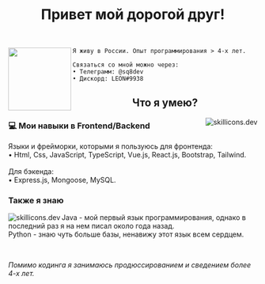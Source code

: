 <h1 align="center">Привет мой дорогой друг!</h1>
<br>

<div>
    <img align="left" src="https://cdn.discordapp.com/avatars/633223783204782090/4e40a389bd82cab4c2e12b4b49699210.webp?size=1024" width="127" />

    Я живу в России. Опыт программирования > 4-х лет.

    Связаться со мной можно через:
    • Телеграмм: @sq8dev
    • Дискорд: LEON#9938
</div>

<h2 align="center">Что я умею?</h2>

<img src="https://skillicons.dev/icons?i=html,css,js,ts,vue,react,bootstrap,tailwind,express,mongodb,mysql&perline=4" alt="skillicons.dev" align="right">
<h3>💻 Мои навыки в Frontend/Backend</h3>
<p>
    Языки и фрейморки, которыми я пользуюсь для фронтенда:<br>
    • Html, Css, JavaScript, TypeScript, Vue.js, React.js, Bootstrap, Tailwind.<br><br>
    Для бэкенда:<br>
    • Express.js, Mongoose, MySQL.
</p>

<h3>Также я знаю</h3>
<img src="https://skillicons.dev/icons?i=java,python&perline=2" alt="skillicons.dev" align="left">
<p>
    Java - мой первый язык программирования, однако в последний раз я на нем писал около года назад.<br>
    Python - знаю чуть больше базы, ненавижу этот язык всем сердцем.
</p>
<br>

<i>Помимо кодинга я занимаюсь продюссированием и сведением более 4-х лет.</i>
